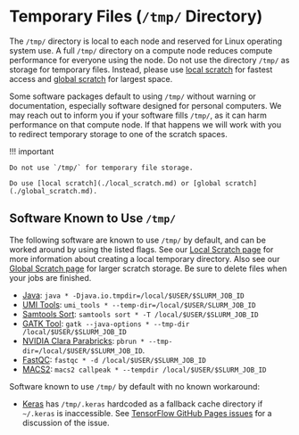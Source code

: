 # Temporary Files (`/tmp/` Directory)

The `/tmp/` directory is local to each node and reserved for Linux operating system use. A full `/tmp/` directory on a compute node reduces compute performance for everyone using the node. Do not use the directory `/tmp/` as storage for temporary files. Instead, please use [local scratch](./local_scratch.md) for fastest access and [global scratch](./global_scratch.md) for largest space.

Some software packages default to using `/tmp/` without warning or documentation, especially software designed for personal computers. We may reach out to inform you if your software fills `/tmp/`, as it can harm performance on that compute node. If that happens we will work with you to redirect temporary storage to one of the scratch spaces.

<!-- markdownlint-disable MD046 -->
!!! important

    Do not use `/tmp/` for temporary file storage.

    Do use [local scratch](./local_scratch.md) or [global scratch](./global_scratch.md).
<!-- markdownlint-enable MD046 -->

## Software Known to Use `/tmp/`

The following software are known to use `/tmp/` by default, and can be worked around by using the listed flags. See our [Local Scratch page](local_scratch.md) for more information about creating a local temporary directory. Also see our [Global Scratch page](./global_scratch.md) for larger scratch storage. Be sure to delete files when your jobs are finished.

- [Java](https://docs.oracle.com/cd/E63231_01/doc/BIAIN/GUID-94C6B992-1488-4FC7-85EC-91E410D6E7D1.htm#BIAIN-GUID-94C6B992-1488-4FC7-85EC-91E410D6E7D1): `java * -Djava.io.tmpdir=/local/$USER/$SLURM_JOB_ID`
- [UMI Tools](https://umi-tools.readthedocs.io/en/latest/common_options.html): `umi_tools * --temp-dir=/local/$USER/SLURM_JOB_ID`
- [Samtools Sort](http://www.htslib.org/doc/samtools-sort.html): `samtools sort * -T /local/$USER/$SLURM_JOB_ID`
- [GATK Tool](https://gatk.broadinstitute.org/hc/en-us/community/posts/360072269012--tmp-dir-option-user-error): `gatk --java-options * --tmp-dir /local/$USER/$SLURM_JOB_ID`
- [NVIDIA Clara Parabricks](https://docs.nvidia.com/clara/parabricks/latest/gettingstarted.html): `pbrun * --tmp-dir=/local/$USER/$SLURM_JOB_ID`.
- [FastQC](https://home.cc.umanitoba.ca/~psgendb/doc/fastqc.help): `fastqc * -d /local/$USER/$SLURM_JOB_ID`
- [MACS2](https://manpages.org/macs2_callpeak): `macs2 callpeak * --tempdir /local/$USER/$SLURM_JOB_ID`

Software known to use `/tmp/` by default with no known workaround:

- [Keras](https://github.com/tensorflow/tensorflow/blob/5bb81b7b0dd140a4304b92530614502c0c61a150/tensorflow/python/keras/utils/data_utils.py#L205) has `/tmp/.keras` hardcoded as a fallback cache directory if `~/.keras` is inaccessible. See [TensorFlow GitHub Pages issues](https://github.com/tensorflow/tensorflow/issues/38831) for a discussion of the issue.
